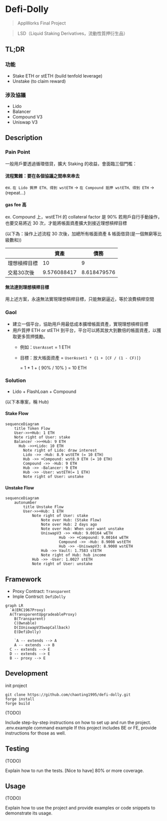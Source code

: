 # Defi-Dolly
> AppWorks Final Project

> LSD（Liquid Staking Derivatives，流動性質押衍生品）

## TL;DR
### 功能
- Stake ETH or stETH (build tenfold leverage)
- Unstake (to claim reward)
### 涉及協議
- Lido
- Balancer
- Compound V3
- Uniswap V3

## Description
### Pain Point
  一般用戶要透過循環借貸，擴大 Staking 的收益，會面臨三個門檻：
  #### 流程繁雜：要在各個協議之間串來串去
  ex. `在 Lido 質押 ETH、得到 wstETH` → `在 Compound 抵押 wstETH、得到 ETH` → (repeat…)
  #### gas fee 高
  ex. Compound 上，wstETH 的 collateral factor 是 90%
  若用戶自行手動操作，也要交易將近 30 次，才能將帳面資產擴大到接近理想槓桿目標
  
  (以下為：操作上述流程 30 次後，加總所有帳面資產 & 帳面借貸(是一個無窮等比級數和))

  |  | 資產 | 債務 |
  | --- | --- | --- |
  | 理想槓桿目標 | 10 | 9 |
  | 交易30次後 | 9.576088417 |  8.618479576 |
    
  #### 無法達到理想槓桿目標
  用上述方案，永遠無法實現理想槓桿目標，只能無窮逼近，等於浪費槓桿空間

### Gaol
- 建立一個平台，協助用戶用最低成本擴增帳面資產，實現理想槓桿目標
- 用戶質押 ETH or stETH 到平台，平台可以將其放大到數倍的帳面資產，以獲取更多質押獎勵。
  - 例如：`UserAsset` = 1 ETH
  - 目標：放大帳面資產 = `UserAsset1 * {1 + [CF / (1 - CF)]}`
      
      = 1 * 1 + ( 90% / 10% ) = 10 ETH

### Solution
  - Lido + FlashLoan + Compound

(以下本專案，稱 Hub)

#### Stake Flow
```mermaid
sequenceDiagram
    title Token Flow
    User->>+Hub: 1 ETH
    Note right of User: stake
    Balancer ->>+Hub: 9 ETH
      Hub ->>+Lido: 10 ETH
        Note right of Lido: draw interest
        Lido ->> -Hub: 8.9 wstETH (= 10 ETH)
        Hub ->> +Compound: wst8.9 ETH (= 10 ETH)
        Compound ->> -Hub: 9 ETH
        Hub ->> -Balancer: 9 ETH
        Hub ->> -User: wstETH(= 1 ETH)
        Note right of User: unstake
```
#### Unstake Flow
```mermaid
sequenceDiagram
	autonumber
		title Unstake Flow
	    User->>+Hub: 1 ETH
			Note right of User: stake
				Note over Hub: (Stake Flow)
				Note over Hub: 2 days ago
				Note over Hub: When user want unstake
				UniswapV3 ->> +Hub: 9.00164 wETH
						Hub ->> +Compound: 9.00164 wETH
						Compound ->> -Hub: 8.9008 wstETH					 
						Hub ->> -UniswapV3: 8.9008 wstETH
				Hub ->> Vault: 1.7583 stETH
				Note right of Hub: hub income					
			Hub ->> -User: 1.0027 stETH
			Note right of User: unstake
```

## Framework
- Proxy Contract: `Transparent`
- Imple Contrsct: `DefiDolly`

```mermaid
graph LR
  `A(ERC1967Proxy)
  A(TransparentUpgradeableProxy)
	B(Transparent)
	C(Ownable)
	D(IUniswapV3SwapCallback)
	E(DefiDolly)

	`A -- extends --> A
	A -- extends --> B
  C -- extends --> E
  D -- extends --> E
  B -- proxy --> E

```
## Development
init project

```tsx
git clone https://github.com/chaoting1995/defi-dolly.git
forge install
forge build
```
(TODO)

Include step-by-step instructions on how to set up and run the project.
.env.example
command example
If this project includes BE or FE, provide instructions for those as well.
## Testing
(TODO)

Explain how to run the tests.
[Nice to have] 80% or more coverage.
## Usage
(TODO)

Explain how to use the project and provide examples or code snippets to demonstrate its usage.